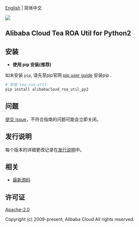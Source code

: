 [English](README.md) | 简体中文

![](https://aliyunsdk-pages.alicdn.com/icons/AlibabaCloud.svg)

## Alibaba Cloud Tea ROA Util for Python2


## 安装

- **使用 pip 安装(推荐)**

如未安装 `pip`, 请先至pip官网 [pip user guide](https://pip.pypa.io/en/stable/installing/ "pip User Guide") 安装pip .

```bash
# 安装 tea-roa-util
pip install alibabacloud_roa_util_py2
```

## 问题
[提交 Issue](https://github.com/aliyun/tea-roa-util/issues/new)，不符合指南的问题可能会立即关闭。

## 发行说明
每个版本的详细更改记录在[发行说明](./ChangeLog.md)中。

## 相关
* [最新源码](https://github.com/aliyun/tea-roa-util/tree/master/python2)

## 许可证
[Apache-2.0](http://www.apache.org/licenses/LICENSE-2.0)

Copyright (c) 2009-present, Alibaba Cloud All rights reserved.


